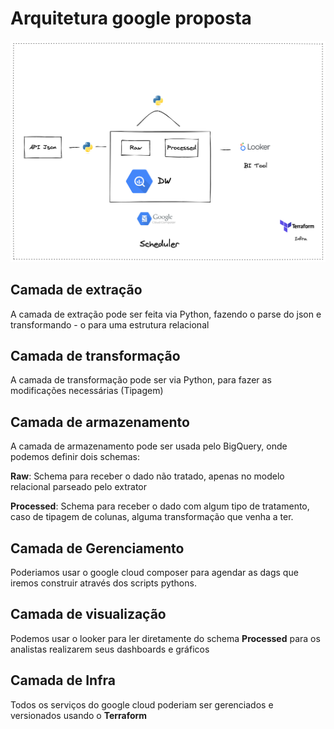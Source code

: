 # Arquitetura google proposta

![arquitetura](infra_google.png)

##  Camada de extração

A camada de extração pode ser feita via Python, fazendo o parse do json e transformando - o para uma estrutura relacional

## Camada de transformação

A camada de transformação pode ser via Python, para fazer as modificações necessárias (Tipagem)

## Camada de armazenamento

A camada de armazenamento pode ser usada pelo BigQuery, onde podemos definir dois schemas:

**Raw**: Schema para receber o dado não tratado, apenas no modelo relacional parseado pelo extrator

**Processed**: Schema para receber o dado com algum tipo de tratamento, caso de tipagem de colunas, alguma transformação que venha a ter.

## Camada de Gerenciamento

Poderiamos usar o google cloud composer para agendar as dags que iremos construir através dos scripts pythons.

## Camada de visualização

Podemos usar o looker para ler diretamente do schema **Processed** para os analistas realizarem seus dashboards e gráficos

## Camada de Infra

Todos os serviços do google cloud poderiam ser gerenciados e versionados usando o **Terraform**

